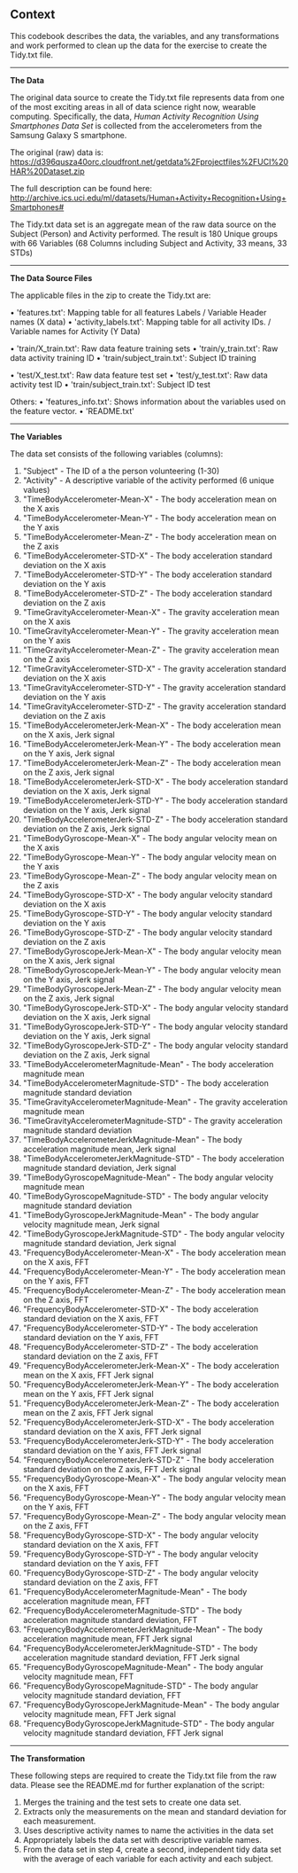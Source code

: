 **Context**
-----------

This codebook describes the data, the variables, and any transformations and work performed to clean up the data for the exercise to create the Tidy.txt file.


----------


**The Data**


The original data source to create the Tidy.txt file represents data from one of the most exciting areas in all of data science right now, wearable computing. 
Specifically, the data, *Human Activity Recognition Using Smartphones Data Set* 
is collected from the accelerometers from the Samsung Galaxy S smartphone. 

The original (raw) data is:
https://d396qusza40orc.cloudfront.net/getdata%2Fprojectfiles%2FUCI%20HAR%20Dataset.zip

The full description can be found here:
http://archive.ics.uci.edu/ml/datasets/Human+Activity+Recognition+Using+Smartphones# 

The Tidy.txt data set is an aggregate mean of the raw data source on the Subject (Person) and Activity performed. The result is 180 Unique groups with 66 Variables (68 Columns including Subject and Activity, 33 means, 33 STDs)


----------


**The Data Source Files**



The applicable files in the zip to create the Tidy.txt are:

•	'features.txt': Mapping table for all features Labels / Variable Header names (X data)
•	'activity_labels.txt': Mapping table for all activity IDs. / Variable names for Activity (Y Data)

•	'train/X_train.txt': Raw data feature training sets
•	'train/y_train.txt': Raw data activity training ID
•	'train/subject_train.txt': Subject ID training

•	'test/X_test.txt': Raw data feature test set
•	'test/y_test.txt': Raw data activity test ID
•	'train/subject_train.txt': Subject ID test

Others:
•	'features_info.txt': Shows information about the variables used on the feature vector.
•	'README.txt'


----------


**The Variables**

The data set consists of the following variables (columns): 

1.	  "Subject" - The ID of a the person volunteering (1-30)
2.	  "Activity" - A descriptive variable of the activity performed (6 unique values)
3.	  "TimeBodyAccelerometer-Mean-X" - The body acceleration mean on the X axis
4.	  "TimeBodyAccelerometer-Mean-Y" - The body acceleration mean on the Y axis
5.   "TimeBodyAccelerometer-Mean-Z" - The body acceleration mean on the Z axis
6.	  "TimeBodyAccelerometer-STD-X" - The body acceleration standard deviation on the X axis
7.	  "TimeBodyAccelerometer-STD-Y" - The body acceleration standard deviation on the Y axis
8.	  "TimeBodyAccelerometer-STD-Z" - The body acceleration standard deviation on the Z axis
9.	  "TimeGravityAccelerometer-Mean-X" - The gravity acceleration mean on the X axis
10. "TimeGravityAccelerometer-Mean-Y" - The gravity acceleration mean on the Y axis
11. "TimeGravityAccelerometer-Mean-Z" - The gravity acceleration mean on the Z axis
12. "TimeGravityAccelerometer-STD-X" - The gravity acceleration standard deviation on the X axis
13. "TimeGravityAccelerometer-STD-Y" - The gravity acceleration standard deviation on the Y axis
14. "TimeGravityAccelerometer-STD-Z" - The gravity acceleration standard deviation on the Z axis
15. "TimeBodyAccelerometerJerk-Mean-X"  - The body acceleration mean on the X axis, Jerk signal
16. "TimeBodyAccelerometerJerk-Mean-Y"  - The body acceleration mean on the Y axis, Jerk signal
17.  "TimeBodyAccelerometerJerk-Mean-Z"  - The body acceleration mean on the Z axis, Jerk signal
18.  "TimeBodyAccelerometerJerk-STD-X" - The body acceleration standard deviation on the X axis, Jerk signal
19.  "TimeBodyAccelerometerJerk-STD-Y" - The body acceleration standard deviation on the Y axis, Jerk signal
20.  "TimeBodyAccelerometerJerk-STD-Z" - The body acceleration standard deviation on the Z axis, Jerk signal
21.  "TimeBodyGyroscope-Mean-X"  - The body angular velocity mean on the X axis                     
22.  "TimeBodyGyroscope-Mean-Y"   - The body angular velocity mean on the Y axis                    
23.  "TimeBodyGyroscope-Mean-Z"   - The body angular velocity mean on the Z axis                    
24.  "TimeBodyGyroscope-STD-X"   - The body angular velocity standard deviation on the X axis                     
25.  "TimeBodyGyroscope-STD-Y"   - The body angular velocity standard deviation on the Y axis                         
26.  "TimeBodyGyroscope-STD-Z"   - The body angular velocity standard deviation on the Z axis                        
27.   "TimeBodyGyroscopeJerk-Mean-X" - The body angular velocity mean on the X axis, Jerk signal              
28.   "TimeBodyGyroscopeJerk-Mean-Y" - The body angular velocity mean on the Y axis, Jerk signal                  
29.   "TimeBodyGyroscopeJerk-Mean-Z" - The body angular velocity mean on the Z axis, Jerk signal                  
30.   "TimeBodyGyroscopeJerk-STD-X" - The body angular velocity standard deviation on the X axis, Jerk signal                  
31.   "TimeBodyGyroscopeJerk-STD-Y" - The body angular velocity standard deviation on the Y axis, Jerk signal                
32.   "TimeBodyGyroscopeJerk-STD-Z" - The body angular velocity standard deviation on the Z axis, Jerk signal               
33.  "TimeBodyAccelerometerMagnitude-Mean" - The body acceleration magnitude mean     
34.  "TimeBodyAccelerometerMagnitude-STD" - The body acceleration magnitude standard deviation
35.   "TimeGravityAccelerometerMagnitude-Mean" - The gravity acceleration magnitude mean    
36.   "TimeGravityAccelerometerMagnitude-STD" - The gravity acceleration magnitude standard deviation      
37.    "TimeBodyAccelerometerJerkMagnitude-Mean" - The body acceleration magnitude mean, Jerk signal      
38.    "TimeBodyAccelerometerJerkMagnitude-STD" - The body acceleration magnitude standard deviation, Jerk signal       
39. "TimeBodyGyroscopeMagnitude-Mean" - The body angular velocity magnitude mean  
40. "TimeBodyGyroscopeMagnitude-STD" - The body angular velocity magnitude standard deviation
41. "TimeBodyGyroscopeJerkMagnitude-Mean" - The body angular velocity magnitude mean, Jerk signal   
42. "TimeBodyGyroscopeJerkMagnitude-STD" - The body angular velocity magnitude standard deviation, Jerk signal       
43. "FrequencyBodyAccelerometer-Mean-X" - The body acceleration mean on the X axis, FFT 
44. "FrequencyBodyAccelerometer-Mean-Y" - The body acceleration mean on the Y axis, FFT        
45. "FrequencyBodyAccelerometer-Mean-Z" - The body acceleration mean on the Z axis, FFT    
46.  "FrequencyBodyAccelerometer-STD-X" - The body acceleration standard deviation on the X axis, FFT      
47.  "FrequencyBodyAccelerometer-STD-Y" - The body acceleration standard deviation on the Y axis, FFT        
48.  "FrequencyBodyAccelerometer-STD-Z" - The body acceleration standard deviation on the Z axis, FFT     
49. "FrequencyBodyAccelerometerJerk-Mean-X" - The body acceleration mean on the X axis, FFT Jerk signal    
50. "FrequencyBodyAccelerometerJerk-Mean-Y" - The body acceleration mean on the Y axis, FFT Jerk signal        
51. "FrequencyBodyAccelerometerJerk-Mean-Z" - The body acceleration mean on the Z axis, FFT Jerk signal        
52.  "FrequencyBodyAccelerometerJerk-STD-X" - The body acceleration standard deviation on the X axis, FFT Jerk signal      
53. "FrequencyBodyAccelerometerJerk-STD-Y" - The body acceleration standard deviation on the Y axis, FFT Jerk signal          
54. "FrequencyBodyAccelerometerJerk-STD-Z" - The body acceleration standard deviation on the Z axis, FFT Jerk signal        
55. "FrequencyBodyGyroscope-Mean-X"  - The body angular velocity mean on the X axis, FFT     
56.  "FrequencyBodyGyroscope-Mean-Y"  - The body angular velocity mean on the Y axis, FFT     
57.  "FrequencyBodyGyroscope-Mean-Z"  - The body angular velocity mean on the Z axis, FFT          
58.  "FrequencyBodyGyroscope-STD-X"  - The body angular velocity standard deviation on the X axis, FFT        
59.  "FrequencyBodyGyroscope-STD-Y"  - The body angular velocity standard deviation on the Y axis, FFT        
60.  "FrequencyBodyGyroscope-STD-Z"  - The body angular velocity standard deviation on the Z axis, FFT        
61.  "FrequencyBodyAccelerometerMagnitude-Mean" - The body acceleration magnitude mean, FFT     
62.  "FrequencyBodyAccelerometerMagnitude-STD" - The body acceleration magnitude standard deviation, FFT    
63. "FrequencyBodyAccelerometerJerkMagnitude-Mean" - The body acceleration magnitude mean, FFT Jerk signal 
64. "FrequencyBodyAccelerometerJerkMagnitude-STD" - The body acceleration magnitude standard deviation, FFT Jerk signal 
65. "FrequencyBodyGyroscopeMagnitude-Mean"  - The body angular velocity magnitude mean, FFT  
66.  "FrequencyBodyGyroscopeMagnitude-STD"  - The body angular velocity magnitude standard deviation, FFT    
67. "FrequencyBodyGyroscopeJerkMagnitude-Mean"  - The body angular velocity magnitude mean, FFT Jerk signal  
68. "FrequencyBodyGyroscopeJerkMagnitude-STD"  - The body angular velocity magnitude standard deviation, FFT Jerk signal


----------


**The Transformation**

These following steps are required to create the Tidy.txt file from the raw data.
Please see the README.md for further explanation of the script:

 1. Merges the training and the test sets to create one data set.
 2. Extracts only the measurements on the mean and standard deviation for each measurement. 
 3. Uses descriptive activity names to name the activities in the data set 
 4. Appropriately labels the data set with descriptive variable names. 
 5. From the data set in step 4, create a second, independent tidy data set with the average of each variable
    for each activity and each subject.

